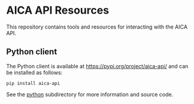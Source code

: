 # AICA API Resources

This repository contains tools and resources for interacting with the AICA API.

## Python client

The Python client is available at https://pypi.org/project/aica-api/ and can be installed as follows:
```shell
pip install aica-api
```

See the [python](./python) subdirectory for more information and source code.
